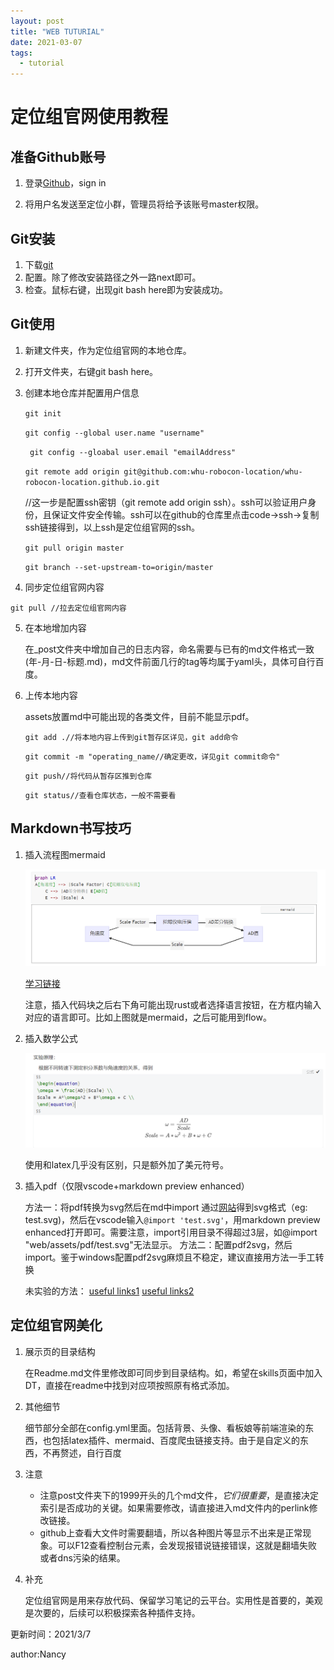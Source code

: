 ```yaml
---
layout: post
title: "WEB TUTURIAL"
date: 2021-03-07
tags:
  - tutorial
---
```


# 定位组官网使用教程

## 准备Github账号

1. 登录[Github](https://github.com/)，sign in

2. 将用户名发送至定位小群，管理员将给予该账号master权限。



## Git安装

1. 下载[git](https://git-scm.com/)
2. 配置。除了修改安装路径之外一路next即可。
3. 检查。鼠标右键，出现git bash here即为安装成功。



## Git使用

1. 新建文件夹，作为定位组官网的本地仓库。

2. 打开文件夹，右键git bash here。

3. 创建本地仓库并配置用户信息

   `git init` 

   `git config --global user.name "username" `

   ` git config --gloabal user.email "emailAddress"`

   `git remote add origin git@github.com:whu-robocon-location/whu-robocon-location.github.io.git`

   //这一步是配置ssh密钥（git remote add origin ssh）。ssh可以验证用户身份，且保证文件安全传输。ssh可以在github的仓库里点击code->ssh->复制ssh链接得到，以上ssh是定位组官网的ssh。

   `git pull origin master`

   `git branch --set-upstream-to=origin/master`

4.  同步定位组官网内容

   `git pull //拉去定位组官网内容`

5. 在本地增加内容

   在_post文件夹中增加自己的日志内容，命名需要与已有的md文件格式一致(年-月-日-标题.md)，md文件前面几行的tag等均属于yaml头，具体可自行百度。

6. 上传本地内容

   assets放置md中可能出现的各类文件，目前不能显示pdf。

   `git add .//将本地内容上传到git暂存区详见，git add命令`

   `git commit -m "operating_name//确定更改，详见git commit命令"`

   `git push//将代码从暂存区推到仓库`

   `git status//查看仓库状态，一般不需要看`



## Markdown书写技巧

1. 插入流程图mermaid

   ![](../assets/pic/test.png)

   [学习链接](https://www.jianshu.com/p/7ddbb7dc8fec)

   注意，插入代码块之后右下角可能出现rust或者选择语言按钮，在方框内输入对应的语言即可。比如上图就是mermaid，之后可能用到flow。

2. 插入数学公式

   ![](../assets/pic/mathcode-tutorial.png)

   使用和latex几乎没有区别，只是额外加了美元符号。

3. 插入pdf（仅限vscode+markdown preview enhanced）

   方法一：将pdf转换为svg然后在md中import
   通过[网站](https://convertio.co/zh/pdf-svg/ )得到svg格式（eg: test.svg)，然后在vscode输入`@import 'test.svg'`，用markdown preview enhanced打开即可。需要注意，import引用目录不得超过3层，如@import "web/assets/pdf/test.svg"无法显示。
   方法二：配置pdf2svg，然后import。鉴于windows配置pdf2svg麻烦且不稳定，建议直接用方法一手工转换

   未实验的方法： [useful links1](https://github.com/abemedia/jekyll-pdf)   [useful links2](https://blog.csdn.net/pizi0475/article/details/52274330)



## 定位组官网美化

1. 展示页的目录结构

   在Readme.md文件里修改即可同步到目录结构。如，希望在skills页面中加入DT，直接在readme中找到对应项按照原有格式添加。

2. 其他细节

   细节部分全部在config.yml里面。包括背景、头像、看板娘等前端渲染的东西，也包括latex插件、mermaid、百度爬虫链接支持。由于是自定义的东西，不再赘述，自行百度

3. 注意

   * 注意post文件夹下的1999开头的几个md文件，*它们很重要*，是直接决定索引是否成功的关键。如果需要修改，请直接进入md文件内的perlink修改链接。
   * github上查看大文件时需要翻墙，所以各种图片等显示不出来是正常现象。可以F12查看控制台元素，会发现报错说链接错误，这就是翻墙失败或者dns污染的结果。

   

4. 补充

   定位组官网是用来存放代码、保留学习笔记的云平台。实用性是首要的，美观是次要的，后续可以积极探索各种插件支持。



更新时间：2021/3/7

author:Nancy